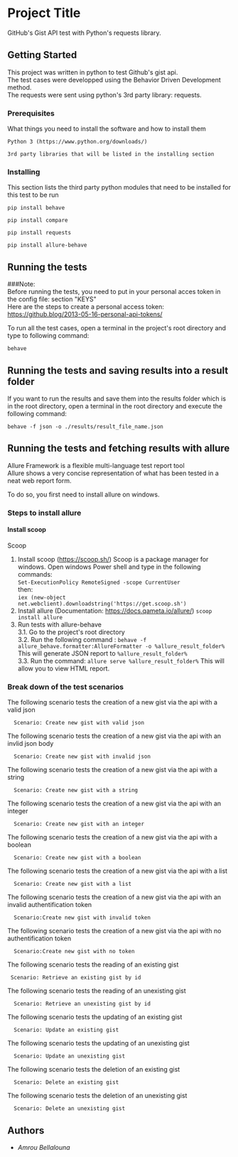 # Project Title

GitHub's Gist API test with Python's requests library.

## Getting Started

This project was written in python to test Github's gist api.  
The test cases were developped using the Behavior Driven Development method.  
The requests were sent using python's 3rd party library: requests.

### Prerequisites

What things you need to install the software and how to install them

```
Python 3 (https://www.python.org/downloads/)
```
```
3rd party libraries that will be listed in the installing section
```

### Installing

This section lists the third party python modules that need to be installed for this test to be run

```
pip install behave
```

```
pip install compare
```
```
pip install requests
```
```
pip install allure-behave
```


## Running the tests

###Note:  
Before running the tests, you need to put in your personal acces token in the config file: section "KEYS"  
Here are the steps to create a personal access token:  
https://github.blog/2013-05-16-personal-api-tokens/


To run all the test cases, open a terminal in the project's root directory and type to following command:

```
behave
```
## Running the tests and saving results into a result folder

If you want to run the results and save them into the results folder which is in the root directory, open a terminal in the root directory and execute the following command:
```
behave -f json -o ./results/result_file_name.json
```

## Running the tests and fetching results with allure
Allure Framework is a flexible multi-language test report tool  
Allure shows a very concise representation of what has been tested in a neat web report form.  

To do so, you first need to install allure on windows.
### Steps to install allure
#### Install scoop 
Scoop 
1. Install scoop (https://scoop.sh/) 
Scoop is a package manager for windows.
Open windows Power shell and type in the following commands:  
```Set-ExecutionPolicy RemoteSigned -scope CurrentUser```  
then:  
```iex (new-object net.webclient).downloadstring('https://get.scoop.sh')```
2. Install allure (Documentation: https://docs.qameta.io/allure/)
```scoop install allure```
3. Run tests with allure-behave  
3.1. Go to the project's root directory   
3.2. Run the following command : ```behave -f allure_behave.formatter:AllureFormatter -o %allure_result_folder% ```  
This will generate JSON report to ```%allure_result_folder% ```   
3.3. Run the command: ```allure serve %allure_result_folder%```
    This will allow you to view HTML report.


### Break down of the test scenarios

The following scenario tests the creation of a new gist via the api with a valid json

```
  Scenario: Create new gist with valid json
```
The following scenario tests the creation of a new gist via the api with an invlid json body

```
  Scenario: Create new gist with invalid json
```
The following scenario tests the creation of a new gist via the api with a string

```
  Scenario: Create new gist with a string
```
The following scenario tests the creation of a new gist via the api with an integer

```
  Scenario: Create new gist with an integer
```
The following scenario tests the creation of a new gist via the api with a boolean

```
  Scenario: Create new gist with a boolean
```
The following scenario tests the creation of a new gist via the api with a list

```
  Scenario: Create new gist with a list
```
The following scenario tests the creation of a new gist via the api with an invalid authentification token

```
  Scenario:Create new gist with invalid token
```
The following scenario tests the creation of a new gist via the api with no authentification token

```
  Scenario:Create new gist with no token
```
The following scenario tests the reading of an existing gist

```
 Scenario: Retrieve an existing gist by id
```
The following scenario tests the reading of an unexisting gist

```
  Scenario: Retrieve an unexisting gist by id
```
The following scenario tests the updating of an existing gist

```
  Scenario: Update an existing gist
```
The following scenario tests the updating of an unexisting gist

```
  Scenario: Update an unexisting gist
```
The following scenario tests the deletion of an existing gist

```
  Scenario: Delete an existing gist
```
The following scenario tests the deletion of an unexisting gist

```
  Scenario: Delete an unexisting gist
```






## Authors

* *Amrou Bellalouna* 


